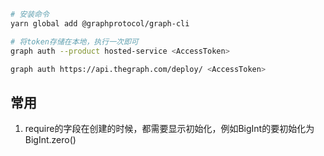 



```sh
# 安装命令
yarn global add @graphprotocol/graph-cli

# 将token存储在本地，执行一次即可
graph auth --product hosted-service <AccessToken>

graph auth https://api.thegraph.com/deploy/ <AccessToken>
```



## 常用

1. require的字段在创建的时候，都需要显示初始化，例如BigInt的要初始化为BigInt.zero()

